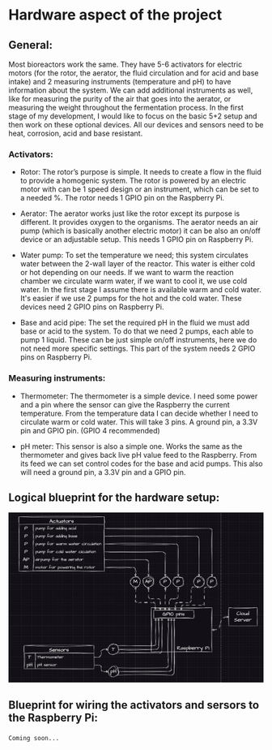 # Hardware aspect of the project

## General:

Most bioreactors work the same. They have 5-6 activators for electric motors (for the rotor, the aerator, the fluid circulation and for acid and base intake) and 2 measuring instruments (temperature and pH) to have information about the system. We can add additional instruments as well, like for measuring the purity of the air that goes into the aerator, or measuring the weight throughout the fermentation process. In the first stage of my development, I would like to focus on the basic 5+2 setup and then work on these optional devices. All our devices and sensors need to be heat, corrosion, acid and base resistant.

### Activators:

- Rotor: The rotor’s purpose is simple. It needs to create a flow in the fluid to provide a homogenic system. The rotor is powered by an electric motor with can be 1 speed design or an instrument, which can be set to a needed %. The rotor needs 1 GPIO pin on the Raspberry Pi.

- Aerator: The aerator works just like the rotor except its purpose is different. It provides oxygen to the organisms. The aerator needs an air pump (which is basically another electric motor) it can be also an on/off device or an adjustable setup. This needs 1 GPIO pin on Raspberry Pi.

- Water pump: To set the temperature we need; this system circulates water between the 2-wall layer of the reactor. This water is either cold or hot depending on our needs. If we want to warm the reaction chamber we circulate warm water, if we want to cool it, we use cold water. In the first stage I assume there is available warm and cold water. It's easier if we use 2 pumps for the hot and the cold water. These devices need 2 GPIO pins on Raspberry Pi.

- Base and acid pipe: The set the required pH in the fluid we must add base or acid to the system. To do that we need 2 pumps, each able to pump 1 liquid. These can be just simple on/off instruments, here we do not need more specific settings. This part of the system needs 2 GPIO pins on Raspberry Pi.

### Measuring instruments:

- Thermometer: The thermometer is a simple device. I need some power and a pin where the sensor can give the Raspberry the current temperature. From the temperature data I can decide whether I need to circulate warm or cold water. This will take 3 pins. A ground pin, a 3.3V pin and GPIO pin. (GPIO 4 recommended)

- pH meter: This sensor is also a simple one. Works the same as the thermometer and gives back live pH value feed to the Raspberry. From its feed we can set control codes for the base and acid pumps. This also will need a ground pin, a 3.3V pin and a GPIO pin.

## Logical blueprint for the hardware setup:

![Blueprint for hardware logical design](../blueprints/hardwareDesign.png)

## Blueprint for wiring the activators and sersors to the Raspberry Pi:

`Coming soon...`

